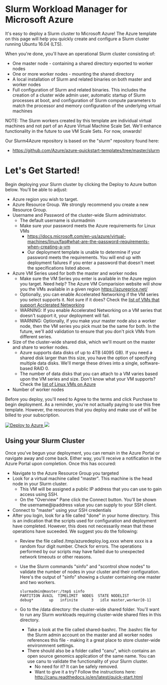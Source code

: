 # Slurm Workload Manager for Microsoft Azure

It's easy to deploy a Slurm cluster to Microsoft Azure!  The Azure template on this page will help you quickly create and configure a Slurm cluster running Ubuntu 16.04 (LTS).  

When you're done, you'll have an operational Slurm cluster consisting of:

* One master node - containing a shared directory exported to worker nodes
* One or more worker nodes - mounting the shared directory 
* A local installation of Slurm and related binaries on both master and worker nodes
* Full configuration of Slurm and related binaries.  This includes the creation of a cluster wide admin user, automatic startup of Slurm processes at boot, and configuration of Slurm compute parameters to match the processor and memory configuration of the underlying virtual machines

NOTE: The Slurm workers created by this template are individual virtual machines and not part of an Azure Virtual Machine Scale Set.  We'll enhance functionality in the future to use VM Scale Sets.  For now, onwards!

Our Slurm4Azure repository is based on the "slurm" repository found here: 
* https://github.com/Azure/azure-quickstart-templates/tree/master/slurm

# Let's Get Started!

Begin deploying your Slurm cluster by clicking the Deploy to Azure button below.  You'll be able to adjust:

* Azure region you wish to target. 
* Azure Resource Group.  We strongly recommend you create a new Resource Group.
* Username and Password of the cluster-wide Slurm administrator. 
  * The default username is slurmadmin
  * Make sure your password meets the Azure requirements for Linux VMs
    * https://docs.microsoft.com/en-us/azure/virtual-machines/linux/faq#what-are-the-password-requirements-when-creating-a-vm
    * Our deployment template is unable to determine if your password meets the requirements.  You will end up with deployment failures if you enter a password that doesn't meet the specifications listed above.  
* Azure VM Series used for both the master and worker nodes
    * Make sure the VM Series you enter is available in the Azure region you target.  Need help? The Azure VM Comparision website will show you the VMs available in a given region  https://azureprice.net/
    * Optionally, you can enable Accelerated Networking if the VM series you select supports it.  Not sure if it does?  Check the [list of VMs that support Acclerated Networking](https://docs.microsoft.com/en-us/azure/virtual-network/create-vm-accelerated-networking-cli#supported-vm-instances)
    * WARNING: If you enable Accelerated Networking on a VM series that doesn't support it, your deployment will fail.
    * WARNING: Optionally, if you make your master node also a worker node, then the VM series you pick must be the same for both.  In the future, we'll add validation to ensure that you don't pick VMs from different series.
* Size of the cluster-wide shared disk, which we'll mount on the master and share to worker nodes.
    * Azure supports data disks of up to 4TB (4095 GB).  If you need a shared disk larger than this size, you have the option of specifying multiple data disks.  We'll merge these drives into a single, software-based RAID 0.
    * The number of data disks that you can attach to a VM varies based upon the VM series and size.  Don't know what your VM supports?  Check the [list of Linux VMs on Azure](https://docs.microsoft.com/en-us/azure/virtual-machines/linux/sizes) 
* Number of worker nodes

Before you deploy, you'll need to Agree to the terms and click Purchase to begin deployment.  As a reminder, you're not actually paying to use this free template. However, the resources that you deploy and make use of will be billed to your subscription.

<a href="https://portal.azure.com/#create/Microsoft.Template/uri/https%3A%2F%2Fraw.githubusercontent.com%2Ftamhinsf%2FSlurm4Azure%2Fmaster%2Fazuredeploy.json" target="_blank">
   <img alt="Deploy to Azure" src="http://azuredeploy.net/deploybutton.png"/>
</a>
<a href="http://armviz.io/#/?load=https%3A%2F%2Fraw.githubusercontent.com%2Ftamhinsf%2FSlurm4Azure%2Fmaster%2Fazuredeploy.json" target="_blank">
    <img src="http://armviz.io/visualizebutton.png"/>
</a>

## Using your Slurm Cluster

Once you've begun your deployment, you can remain in the Azure Portal or navigate away and come back.  Either way, you'll receive a notification in the Azure Portal upon completion.  Once this has occured:

* Navigate to the Azure Resource Group you targeted
* Look for a virtual machine called "master".   This machine is the head node in your Slurm cluster.  
  * This VM will be assigned a public IP address that you can use to gain access using SSH.  
  * On the "Overview" Pane click the Connect button.  You'll be shown the username@ipaddress value you can supply to your SSH client.  
* Connect to "master" using your SSH credentials
* After you login, look for a file called "done" in your home directory.  This is an indication that the scripts used for configuration and deployment have completed. However, this does not necessarily mean that these operations have suceeded.  We suggest you do the following:
  * Review the file called /tmp/azuredeploy.log.xxxx where xxxx is a random four digit number.  Check for errors.  The operations performed by our  scripts may have failed due to unexpected network timeouts or other reasons.  
  * Use the Slurm commands "sinfo" and "scontrol show nodes" to validate the number of nodes in your cluster and their configuration.  Here's the output of "sinfo" showing a cluster containing one master and two workers.  

        slurmadmin@master:/tmp$ sinfo
        PARTITION AVAIL  TIMELIMIT  NODES  STATE NODELIST
        debug*       up   infinite      3   idle master,worker[0-1]
  
  * Go to the /data directory: the cluster-wide shared folder.  You'll want to run any Slurm workloads requiring cluster-wide shared files in this directory.
    * Take a look at the file called shared-bashrc.  The .bashrc file for the Slurm admin account on the master and all worker nodes references this file - making it a great place to store cluster-wide environmnent settings.  
    * There should also be a folder called "canu", which contains an open source genomics application of the same name.  You can use canu to validate the functionality of your Slurm cluster.  
      * No need for it? It can be safely removed.  
      * Want to give it a try?  Follow the instructions here: http://canu.readthedocs.io/en/latest/quick-start.html
